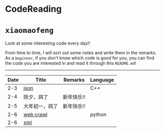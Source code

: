 # CodeReading

`xiaomaofeng`
===========================

Look at some interesting code every day!!

From time to time, I will sort out some notes and write them in the remarks. As a `beginner`, if you don't know which code is good for you, you can find the code you are interested in and read it through this `README.md`! 

****

|Date|Title|Remarks|Language|
|-|-|-|-|
|2-3|[json](https://github.com/nlohmann/json#json-as-first-class-data-type "JSON for Mordenn C++")| |C++|
|2-4|除夕，鸽了|新年快乐!!| |
|2-5|大年初一，鸽了|新年快乐!!| |
|2-6|[web crawl](https://github.com/aosabook/500lines/tree/master/crawler)| |python|
|2-6|[xml](http://www.runoob.com/xml/xml-tutorial.html)|

